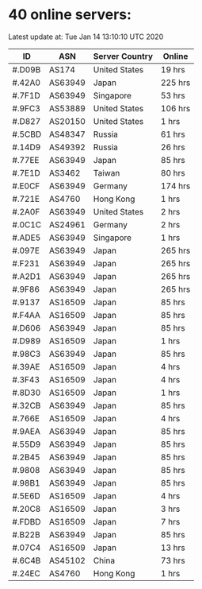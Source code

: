 # 40 online servers:

Latest update at: Tue Jan 14 13:10:10 UTC 2020

| ID | ASN | Server Country | Online |
| -- | --- | -------------- | ------ |
| #.D09B | AS174 | United States | 19 hrs |
| #.42A0 | AS63949 | Japan | 225 hrs |
| #.7F1D | AS63949 | Singapore | 53 hrs |
| #.9FC3 | AS53889 | United States | 106 hrs |
| #.D827 | AS20150 | United States | 1 hrs |
| #.5CBD | AS48347 | Russia | 61 hrs |
| #.14D9 | AS49392 | Russia | 26 hrs |
| #.77EE | AS63949 | Japan | 85 hrs |
| #.7E1D | AS3462 | Taiwan | 80 hrs |
| #.E0CF | AS63949 | Germany | 174 hrs |
| #.721E | AS4760 | Hong Kong | 1 hrs |
| #.2A0F | AS63949 | United States | 2 hrs |
| #.0C1C | AS24961 | Germany | 2 hrs |
| #.ADE5 | AS63949 | Singapore | 1 hrs |
| #.097E | AS63949 | Japan | 265 hrs |
| #.F231 | AS63949 | Japan | 265 hrs |
| #.A2D1 | AS63949 | Japan | 265 hrs |
| #.9F86 | AS63949 | Japan | 265 hrs |
| #.9137 | AS16509 | Japan | 85 hrs |
| #.F4AA | AS16509 | Japan | 85 hrs |
| #.D606 | AS63949 | Japan | 85 hrs |
| #.D989 | AS16509 | Japan | 1 hrs |
| #.98C3 | AS63949 | Japan | 85 hrs |
| #.39AE | AS16509 | Japan | 4 hrs |
| #.3F43 | AS16509 | Japan | 4 hrs |
| #.8D30 | AS16509 | Japan | 1 hrs |
| #.32CB | AS63949 | Japan | 85 hrs |
| #.766E | AS16509 | Japan | 4 hrs |
| #.9AEA | AS63949 | Japan | 85 hrs |
| #.55D9 | AS63949 | Japan | 85 hrs |
| #.2B45 | AS63949 | Japan | 85 hrs |
| #.9808 | AS63949 | Japan | 85 hrs |
| #.98B1 | AS63949 | Japan | 85 hrs |
| #.5E6D | AS16509 | Japan | 4 hrs |
| #.20C8 | AS16509 | Japan | 3 hrs |
| #.FDBD | AS16509 | Japan | 7 hrs |
| #.B22B | AS63949 | Japan | 85 hrs |
| #.07C4 | AS16509 | Japan | 13 hrs |
| #.6C4B | AS45102 | China | 73 hrs |
| #.24EC | AS4760 | Hong Kong | 1 hrs |

